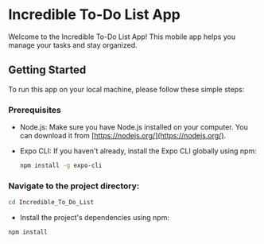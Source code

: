# Incredible To-Do List App

Welcome to the Incredible To-Do List App! This mobile app helps you manage your tasks and stay organized.

## Getting Started

To run this app on your local machine, please follow these simple steps:

### Prerequisites

- Node.js: Make sure you have Node.js installed on your computer. You can download it from [https://nodejs.org/](https://nodejs.org/).

- Expo CLI: If you haven't already, install the Expo CLI globally using npm:

  ```bash
  npm install -g expo-cli
  ```
  
### Navigate to the project directory:

  ```bash
  cd Incredible_To_Do_List
  ```

- Install the project's dependencies using npm:

```bash
npm install
```
